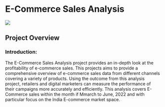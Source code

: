 # E-Commerce Sales Analysis
![](images/[E-Commerce%20Sales%20Analysis%20Photo.jpg])


## Project Overview
### Introduction:
The E-Commerce Sales Analysis project provides an in-depth look at the profitability of e-commerce sales. This projects aims to provide a comprehensive overview of e-commerce sales data from different channels covering a variety of products. Using the outcome from this analysis project, retailers and digital marketers can measure the performance of their campaigns more accurately and efficiently. This analysis covers E-Commerce sales within the month if Mmarch to June, 2022 and with particular focus on the India E-commerce market space.
